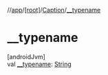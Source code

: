//[app](../../../index.md)/[[root]](../index.md)/[Caption](index.md)/[__typename](__typename.md)

# __typename

[androidJvm]\
val [__typename](__typename.md): [String](https://kotlinlang.org/api/latest/jvm/stdlib/kotlin/-string/index.html)
